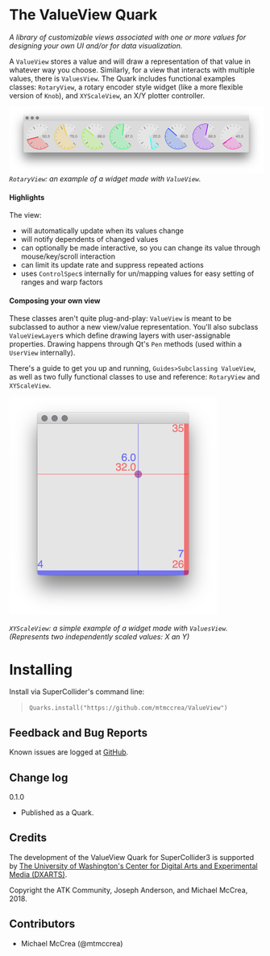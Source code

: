 The ValueView Quark
===================
_A library of customizable views associated with one or more values for designing your own UI and/or for data visualization._

 A `ValueView` stores a value and will draw a representation of that value in whatever way you choose. Similarly, for a view that interacts with multiple values, there is `ValuesView`.
The Quark includes functional examples classes: `RotaryView`, a rotary encoder style widget (like a more flexible version of `Knob`), and `XYScaleView`, an X/Y plotter controller.

![RotaryView example](HelpSource/img/RotaryView_layout_example.png)
*`RotaryView`: an example of a widget made with `ValueView`.*

#### Highlights

The view:
- will automatically update when its values change
- will notify dependents of changed values
- can optionally be made interactive, so you can change its value through mouse/key/scroll interaction
- can limit its update rate and suppress repeated actions
- uses `ControlSpec`s internally for un/mapping values for easy setting of ranges and warp factors

#### Composing your own view

These classes aren't quite plug-and-play: `ValueView` is meant to be subclassed to author a new view/value representation. You'll also subclass `ValueViewLayer`s which define drawing layers with user-assignable properties. Drawing happens through Qt's `Pen` methods (used within a `UserView` internally).

There's a guide to get you up and running, `Guides>Subclassing ValueView`, as well as two fully functional classes to use and reference: `RotaryView` and `XYScaleView`.

![XYScaleView example](HelpSource/img/XYScaleView_example.png)

*`XYScaleView`: a simple example of a widget made with `ValuesView`. (Represents two independently scaled values: X an Y)*

Installing
==========

Install via SuperCollider's command line:

>`Quarks.install("https://github.com/mtmccrea/ValueView")`


Feedback and Bug Reports
------------------------

Known issues are logged at
[GitHub](https://github.com/mtmccrea/ValueView/issues).


Change log
----------

0.1.0
- Published as a Quark.


Credits
-------

The development of the ValueView Quark for SuperCollider3 is supported
by
[The University of Washington's Center for Digital Arts and Experimental Media (DXARTS)](https://dxarts.washington.edu/).
&nbsp;

Copyright the ATK Community, Joseph Anderson, and Michael McCrea, 2018.


Contributors
------------

*  Michael McCrea (@mtmccrea)
